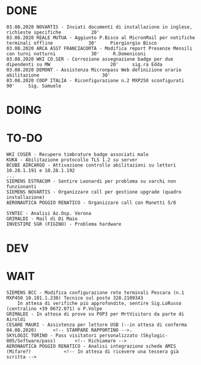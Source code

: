 # DONE
	03.08.2020 NOVARTIS - Inviati documenti di installazione in inglese, richieste specifiche			20'		
	03.08.2020 REALE MUTUA - Aggiunto P.Bisco al MicronMail per notifiche terminali offline				30'		Piergiorgio Bisco
	03.08.2020 ARCA ASST FRANCIACORTA - Modifica report Presenze Mensili con turni notturni				30'		R.Domeniconi
	03.08.2020 WKI CO.SER - Correzione assegnazione badge per due dipendenti su MW						20'		sig.ra Edda
	03.08.2020 DEMONT - Assistenza Micronpass Web definizione orario abilitazione						30'		
	03.08.2020 COOP ITALIA - Riconfigurazione n.2 MXP250 sconfigurati									90'		Sig. Samuele

# DOING
	
# TO-DO
	WKI COSER - Recupero timbrature badge associati male
	KUKA - Abilitazione protocollo TLS 1.2 su server
	BCUBE AIRCARGO - Attivazione controllo abilitazioni su lettori 10.28.1.191 e 10.28.1.192
	...
	SIEMENS ESTRACOM - Sentire Leonardi per problema su varchi non funzionanti
	SIEMENS NOVARTIS - Organizzare call per gestione upgrade (quadro installazione)
	AERONAUTICA POGGIO RENATICO - Organizzare call con Manetti 5/8
	
	SYNTEC - Analisi Az.Osp. Verona
	GRIMALDI - Mail di Di Maio
	INVESTIRE SGR (FIGINO) - Problema hardware

# DEV

# WAIT
	SIEMENS BCC - Modifica configurazione rete terminali Pescara (n.1 MXP450 10.101.1.230) Tecnico sul posto 328.2109343
		In attesa di verifiche più approfondite, sentire Sig.LoRusso (centralino +39 0672.071) o P.Volpe
	GRIMALDI - In attesa di prove su POP3 per MrtVisitors da parte di Airoldi
	CESARE MAURI - Assistenza per lettore USB (--in attesa di conferma 04.08.2020)		<!-- STAMPARE RAPPORTINO -->.
	SKYLOGIC TORINO - Pass visitatori personalizzato (Skylogic-005/Software/pass) 		<!-- Richiamare -->
	AERONAUTICA POGGIO RENATICO - Analisi integrazione schede AMIS (Mifare?) 			<!-- In attesa di ricevere una tessera già scritta -->